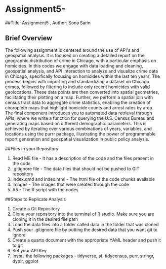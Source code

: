 # Assignment5-
##Title: Assignment5 , Author: Sona Sarin

## Brief Overview 
The following assignment is centered around the use of API's and geospatial analysis. It is focused on creating a detailed report on the geographic distribution of crime in Chicago, with a particular emphasis on homicides.  In this codes we engage with data loading and cleaning, geospatial analysis, and API interaction to analyze and visualize crime data in Chicago, specifically focusing on homicides within the last ten years. The process begins with importing and standardizing a dataset on Chicago crimes, followed by filtering to include only recent homicides with valid geolocations. These data points are then converted into spatial geometries, facilitating their plotting on a map. Further, we perform a spatial join with census tract data to aggregate crime statistics, enabling the creation of choropleth maps that highlight homicide counts and arrest rates by area. The final component introduces you to automated data retrieval through APIs, where we write a function for querying the U.S. Census Bureau and generating maps based on different demographic parameters. This is achieved by iterating over various combinations of years, variables, and locations using the purrr package, illustrating the power of programmable report generation and geospatial visualization in public policy analysis.

##Files in your Repository 
1. Read ME file - It has a description of the code and the files present in the code 
2. .gitignore file - The data files that should not be pushed to GIT repository 
3. Index.qmd and Index.html - The html file of the code chunks available 
4. Images - The images that were created through the code 
5. A5 - The R script with the codes 

##Steps to Replicate Analysis 
1. Create a Git Repository 
2. Clone your repository into the terminal of R studio. Make sure you are cloning it in the desired file path 
3. Load the data files into a folder called data in the folder that was cloned 
4. Push your .gitignore file by putting the desired data that you want git to ignore 
5. Create a quarto document with the appropriate YAML header and push it to git 
6. Set your API Key 
7. Install the following packages - tidyverse, sf, tidycensus, purr, stringr, dyplr, ggplot 
